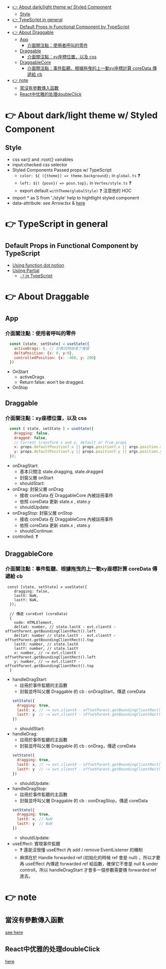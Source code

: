 - [👉 About dark/light theme w/ Styled Component](#-about-darklight-theme-w-styled-component)
  - [Style](#style)
- [👉 TypeScript in general](#-typescript-in-general)
  - [Default Props in Functional Component by TypeScript](#default-props-in-functional-component-by-typescript)
- [👉 About Draggable](#-about-draggable)
  - [App](#app)
    - [介面關注點：使用者呼叫的零件](#介面關注點使用者呼叫的零件)
  - [Draggable](#draggable)
    - [介面關注點：xy座標位置，以及 css](#介面關注點xy座標位置以及-css)
  - [DraggableCore](#draggablecore)
    - [介面關注點：事件監聽、根據拖曳的上一動xy座標計算 coreData 傳遞給 cb](#介面關注點事件監聽根據拖曳的上一動xy座標計算-coredata-傳遞給-cb)
- [👉 note](#-note)
  - [當沒有參數傳入函數](#當沒有參數傳入函數)
  - [React中优雅的处理doubleClick](#react中优雅的处理doubleclick)



# 👉 About dark/light theme w/ Styled Component

## Style

- css var() and :root{} vairables
- input:checked css selector
- Styled Components Passed props w/ TypeScript
  - `color: ${ ({theme}) => theme.background};` in `global.ts` ❓
  - `left: ${( {posn}) => posn.top};` in `Vertex/style.ts` ❓
  - export default `withTheme(globalStyle)` ❓ 注意他的 HOC
- import \* as S from './style' help to hightlight styled component
- data-attribute: see Arrow.tsx & [here](https://stackoverflow.com/a/44569018/16124226)

# 👉 TypeScript in general

## Default Props in Functional Component by TypeScript

- [Using function dot notion](https://react-typescript-cheatsheet.netlify.app/docs/basic/getting-started/default_props/)
- [Usiing Partial<Type>](https://dev.to/bytebodger/default-props-in-react-typescript-2o5o)
  - [`-?` in TypeScript](https://stackoverflow.com/a/52417260/16124226)


# 👉 About Draggable

## App
### 介面關注點：使用者呼叫的零件
```jsx
  const [state, setState] = useState({
    activeDrags: 0, // 計算同時拖曳了幾個
    deltaPosition: {x: 0, y:0},
    controlledPosition: {x: -400, y: 200}
  })
```
- OnStart
  - activeDrags
  - Return false: won't be dragged.
- OnStop

## Draggable
### 介面關注點：xy座標位置，以及 css
```jsx
  const [ state, setState ] = useState({
    dragging: false,
    dragged: false,
    // Current transform x and y, default or from props
    x: props.defaultPosition?.x || props.position?.x || args.position.x ,
    y: props.defaultPosition?.y || props.position?.y || args.position.y ,
  });
```
- onDragStart: 
  - 基本只關注 state.dragging, state.dragged
  - 封裝父層 onStart
  - shouldStart: 
- onDrag: 封裝父層 onDrag
  - 接收 coreData 在 DraggableCore 內被註冊事件
  - 依照 coreData 更新 state.x , state.y
  - shouldUpdate: 
- onDragStop: 封裝父層 onStop
  - 接收 coreData 在 DraggableCore 內被註冊事件
  - 依照 coreData 更新 state.x , state.y
  - shouldContinue: 
- controlled: ❓

## DraggableCore
### 介面關注點：事件監聽、根據拖曳的上一動xy座標計算 coreData 傳遞給 cb
```tsx
 const [state, setState] = useState({
    dragging: false,
    lastX: NaN,
    lastY: NaN,
  });

  // 傳遞 coreEvet (coreData)
  { 
    node: HTMLElement,
    deltaX: number, // state.lastX - evt.clientX - offsetParent.getBoundingClientRect().left
    deltaY: number // state.lastY -  evt.clientY - offsetParent.getBoundingClientRect().top
    lastX: number, // state.lastX
    lastY: number, // state.lastY
    x: number, // ~= evt.clientX - offsetParent.getBoundingClientRect().left
    y: number, // ~= evt.clientY - offsetParent.getBoundingClientRect().top
  }
```
- handleDragStart: 
  - 註冊於事件監聽的主函數
  - 封裝並呼叫父層 Draggable 的 cb : onDragStart，傳遞 coreData
  ```jsx
  setState({
    dragging: true, 
    lastX: x, // ~= evt.clientX - offsetParent.getBoundingClientRect().left
    lastY: y  // ~= evt.clientY - offsetParent.getBoundingClientRect().top
  })
  ```
  - shouldStart: 
- handleDrag: 
  - 註冊於事件監聽的主函數
  - 封裝並呼叫父層 Draggable 的 cb : onDrag，傳遞 coreData
  ```jsx
  setState({
    dragging: true, 
    lastX: x, // ~= evt.clientX - offsetParent.getBoundingClientRect().left
    lastY: y  // ~= evt.clientY - offsetParent.getBoundingClientRect().top
  })
  ```
  - shouldUpdate: 
- handleDragStop: 
  - 註冊於事件監聽的主函數
  - 封裝並呼叫父層 Draggable 的 cb : oonDragStop，傳遞 coreData
  ```jsx
  setState({
    dragging: true, 
    lastX: x, // NaN
    lastY: y  // NaN
  })
  ```
  - shouldUpdate: 
- useEffect: 實現事件監聽
  -  ❓ 還是沒很懂 useEffect 內 add / remove EventListener 的機制 
  -  麻煩在於 Handle forwarded ref (初始化的時候 ref 會是 null) ，所以才要再 useEffect 內傳遞 forwarded ref 給函數，確保它不會是 null & under controll，所以 handleDragStart 才會多一個參數需要傳 forwarded ref 進去。

# 👉 note
## 當沒有參數傳入函數
[see here](https://stackoverflow.com/questions/11107823/what-happens-if-i-dont-pass-a-parameter-in-a-javascript-function)

## React中优雅的处理doubleClick
[here](https://segmentfault.com/a/1190000020057512)